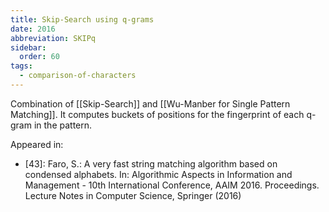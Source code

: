 ```yaml
---
title: Skip-Search using q-grams
date: 2016
abbreviation: SKIPq
sidebar:
  order: 60
tags:
  - comparison-of-characters
---
```


Combination of [[Skip-Search]] and [[Wu-Manber for Single Pattern Matching]]. It computes buckets of positions for the fingerprint of each q-gram in the pattern.

Appeared in:

- [43]: Faro, S.: A very fast string matching algorithm based on condensed alphabets. In: Algorithmic Aspects in Information and Management - 10th International Conference, AAIM 2016. Proceedings. Lecture Notes in Computer Science, Springer (2016)
